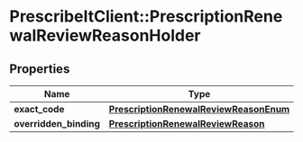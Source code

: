 # PrescribeItClient::PrescriptionRenewalReviewReasonHolder

## Properties
Name | Type | Description | Notes
------------ | ------------- | ------------- | -------------
**exact_code** | [**PrescriptionRenewalReviewReasonEnum**](PrescriptionRenewalReviewReasonEnum.md) |  | [optional] 
**overridden_binding** | [**PrescriptionRenewalReviewReason**](PrescriptionRenewalReviewReason.md) |  | [optional] 

